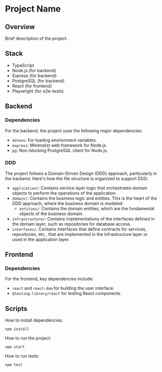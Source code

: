 # Project Name

## Overview

Brief description of the project.

## Stack

- TypeScript
- Node.js (for backend)
- Express (for backend)
- PostgreSQL (for backend)
- React (for frontend)
- Playwright (for e2e-tests)

## Backend

### Dependencies

For the backend, the project uses the following major dependencies:
- `dotenv`: For loading environment variables.
- `express`: Minimalist web framework for Node.js.
- `pg`: Non-blocking PostgreSQL client for Node.js.

### DDD

The project follows a Domain-Driven Design (DDD) approach, particularly in the backend. Here's how the file structure is organized to support DDD:

- `application/`: Contains service layer logic that orchestrates domain objects to perform the operations of the application.
- `domain/`: Contains the business logic and entities. This is the heart of the DDD approach, where the business domain is modeled.
  - `entities/`: Contains the domain entities, which are the fundamental objects of the business domain.
- `infrastructure/`: Contains implementations of the interfaces defined in the domain layer, such as repositories for database access.
- `interfaces/`: Contains interfaces that define contracts for services, repositories, etc., that are implemented in the infrastructure layer or used in the application layer.

## Frontend

### Dependencies
For the frontend, key dependencies include:
- `react` and `react-dom` for building the user interface.
- `@testing-library/react` for testing React components.


## Scripts

How to install dependencies:
```
npm install
```

How to run the project:
```
npm start
```

How to run tests:
```
npm test
```
